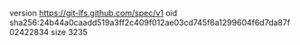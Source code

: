 version https://git-lfs.github.com/spec/v1
oid sha256:24b44a0caadd519a3ff2c409f012ae03cd745f6a1299604f6d7da87f02422834
size 3235

